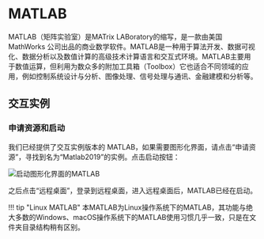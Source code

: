 # MATLAB

MATLAB（矩阵实验室）是MATrix LABoratory的缩写，是一款由美国 MathWorks 公司出品的商业数学软件。MATLAB是一种用于算法开发、数据可视化、数据分析以及数值计算的高级技术计算语言和交互式环境。MATLAB主要用于数值运算，但利用为数众多的附加工具箱（Toolbox）它也适合不同领域的应用，例如控制系统设计与分析、图像处理、信号处理与通讯、金融建模和分析等。

## 交互实例

### 申请资源和启动

我们已经提供了交互实例版本的 MATLAB，如果需要图形化界面，请点击“申请资源”，寻找到名为“Matlab2019”的实例。点击启动按钮：

![启动图形化界面的MATLAB](./images/../../images/matlab_start.png)

之后点击“远程桌面”，登录到远程桌面，进入远程桌面后，MATLAB已经在启动。

!!! tip "Linux MATLAB"
    本MATLAB为Linux操作系统下的MATLAB，其功能与绝大多数的Windows、macOS操作系统下的MATLAB使用习惯几乎一致，只是在文件夹目录结构稍有区别。